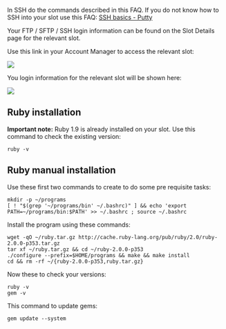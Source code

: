 
In SSH do the commands described in this FAQ. If you do not know how to SSH into your slot use this FAQ: [SSH basics - Putty](https://www.feralhosting.com/faq/view?question=12)

Your FTP / SFTP / SSH login information can be found on the Slot Details page for the relevant slot.

Use this link in your Account Manager to access the relevant slot:

![](https://raw.github.com/feralhosting/feralfilehosting/master/Feral%20Wiki/0%20Generic/slot_detail_link.png)

You login information for the relevant slot will be shown here:

![](https://raw.github.com/feralhosting/feralfilehosting/master/Feral%20Wiki/0%20Generic/slot_detail_ssh.png)

Ruby installation
---

**Important note:** Ruby 1.9 is already installed on your slot. Use this command to check the existing version:

~~~
ruby -v
~~~

Ruby manual installation
---

Use these first two commands to create to do some pre requisite tasks:

~~~
mkdir -p ~/programs
[ ! "$(grep '~/programs/bin' ~/.bashrc)" ] && echo 'export PATH=~/programs/bin:$PATH' >> ~/.bashrc ; source ~/.bashrc
~~~

Install the program using these commands:

~~~
wget -qO ~/ruby.tar.gz http://cache.ruby-lang.org/pub/ruby/2.0/ruby-2.0.0-p353.tar.gz
tar xf ~/ruby.tar.gz && cd ~/ruby-2.0.0-p353
./configure --prefix=$HOME/programs && make && make install
cd && rm -rf ~/{ruby-2.0.0-p353,ruby.tar.gz}
~~~

Now these to check your versions:

~~~
ruby -v
gem -v
~~~

This command to update gems:

~~~
gem update --system
~~~



